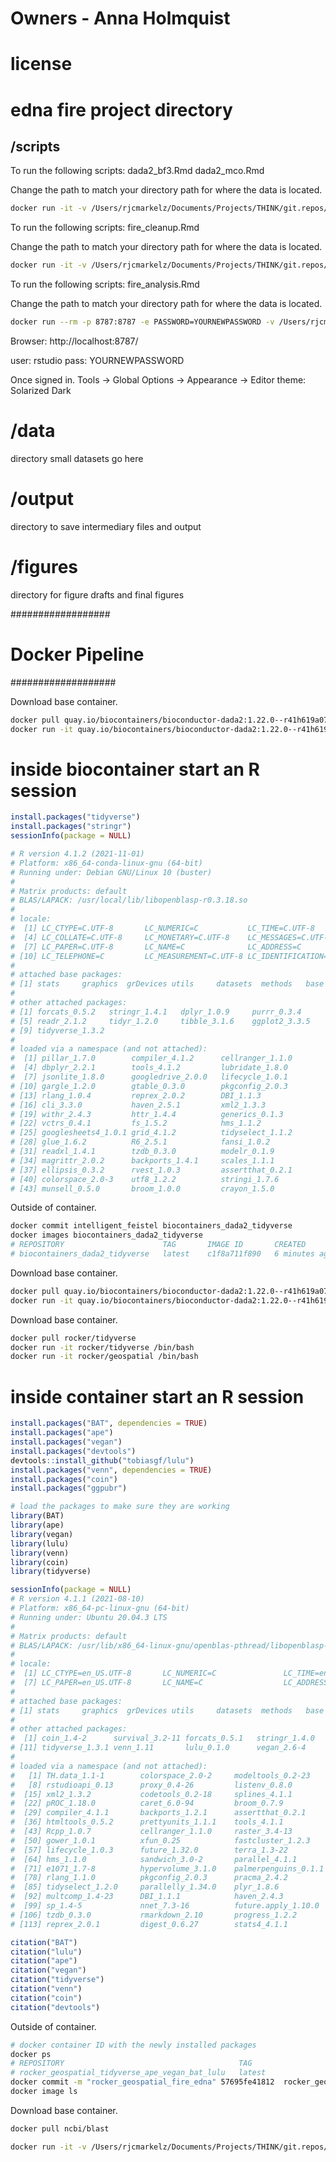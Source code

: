 # Owners - Anna Holmquist
# license
# edna fire project directory

## /scripts

To run the following scripts:
dada2_bf3.Rmd
dada2_mco.Rmd

Change the path to match your directory path for where the data is located.
```bash
docker run -it -v /Users/rjcmarkelz/Documents/Projects/THINK/git.repos/BIDS/DATA/Fire_Raw:/DATA/ biocontainers_dada2_tidyverse /bin/bash
```

To run the following scripts:
fire_cleanup.Rmd

Change the path to match your directory path for where the data is located.
```bash
docker run -it -v /Users/rjcmarkelz/Documents/Projects/THINK/git.repos/BIDS/DATA/Fire_Raw:/DATA/ rocker_geospatial_tidyverse_ape_vegan_bat_lulu /bin/bash
```

To run the following scripts:
fire_analysis.Rmd

Change the path to match your directory path for where the data is located.
<!-- # ```bash
# docker run -it -v -p 8787:8787 -e PASSWORD=YOURNEWPASSWORD /Users/rjcmarkelz/Documents/Projects/THINK/git.repos/BIDS/edna-fire:/DATA/ rocker_geospatial_tidyverse_ape_vegan_bat_lulu /bin/bash
# ```

# ```bash
# docker run --rm -v -p 8787:8787 -e PASSWORD=YOURNEWPASSWORD /Users/rjcmarkelz/Documents/Projects/THINK/git.repos/BIDS/edna-fire:/DATA/ rocker_geospatial_tidyverse_ape_vegan_bat_lulu
# ``` -->
<!-- ```bash
docker run --rm -p 8787:8787 -e PASSWORD=YOURNEWPASSWORD -v /Users/rjcmarkelz/Documents/Projects/THINK/git.repos/BIDS/edna-fire:/home/rstudio/DATA rocker_rstudio_tidy_devtools
``` -->


```bash
docker run --rm -p 8787:8787 -e PASSWORD=YOURNEWPASSWORD -v /Users/rjcmarkelz/Documents/Projects/THINK/git.repos/BIDS/edna-fire:/home/rstudio/DATA  rocker_geospatial_fire_edna
```

Browser:
http://localhost:8787/

user: rstudio
pass: YOURNEWPASSWORD 

Once signed in. Tools -> Global Options -> Appearance -> Editor theme: Solarized Dark 


# /data
directory small datasets go here

# /output
directory to save intermediary files and output

# /figures
directory for figure drafts and final figures


##################
# Docker Pipeline
###################

Download base container.
```bash
docker pull quay.io/biocontainers/bioconductor-dada2:1.22.0--r41h619a076_1
docker run -it quay.io/biocontainers/bioconductor-dada2:1.22.0--r41h619a076_1 /bin/bash
```
# inside biocontainer start an R session

```R
install.packages("tidyverse")
install.packages("stringr")
sessionInfo(package = NULL)

# R version 4.1.2 (2021-11-01)
# Platform: x86_64-conda-linux-gnu (64-bit)
# Running under: Debian GNU/Linux 10 (buster)
#
# Matrix products: default
# BLAS/LAPACK: /usr/local/lib/libopenblasp-r0.3.18.so
#
# locale:
#  [1] LC_CTYPE=C.UTF-8       LC_NUMERIC=C           LC_TIME=C.UTF-8
#  [4] LC_COLLATE=C.UTF-8     LC_MONETARY=C.UTF-8    LC_MESSAGES=C.UTF-8
#  [7] LC_PAPER=C.UTF-8       LC_NAME=C              LC_ADDRESS=C
# [10] LC_TELEPHONE=C         LC_MEASUREMENT=C.UTF-8 LC_IDENTIFICATION=C
#
# attached base packages:
# [1] stats     graphics  grDevices utils     datasets  methods   base
#
# other attached packages:
# [1] forcats_0.5.2   stringr_1.4.1   dplyr_1.0.9     purrr_0.3.4
# [5] readr_2.1.2     tidyr_1.2.0     tibble_3.1.6    ggplot2_3.3.5
# [9] tidyverse_1.3.2
#
# loaded via a namespace (and not attached):
#  [1] pillar_1.7.0        compiler_4.1.2      cellranger_1.1.0
#  [4] dbplyr_2.2.1        tools_4.1.2         lubridate_1.8.0
#  [7] jsonlite_1.8.0      googledrive_2.0.0   lifecycle_1.0.1
# [10] gargle_1.2.0        gtable_0.3.0        pkgconfig_2.0.3
# [13] rlang_1.0.4         reprex_2.0.2        DBI_1.1.3
# [16] cli_3.3.0           haven_2.5.1         xml2_1.3.3
# [19] withr_2.4.3         httr_1.4.4          generics_0.1.3
# [22] vctrs_0.4.1         fs_1.5.2            hms_1.1.2
# [25] googlesheets4_1.0.1 grid_4.1.2          tidyselect_1.1.2
# [28] glue_1.6.2          R6_2.5.1            fansi_1.0.2
# [31] readxl_1.4.1        tzdb_0.3.0          modelr_0.1.9
# [34] magrittr_2.0.2      backports_1.4.1     scales_1.1.1
# [37] ellipsis_0.3.2      rvest_1.0.3         assertthat_0.2.1
# [40] colorspace_2.0-3    utf8_1.2.2          stringi_1.7.6
# [43] munsell_0.5.0       broom_1.0.0         crayon_1.5.0
```

Outside of container.
```bash
docker commit intelligent_feistel biocontainers_dada2_tidyverse
docker images biocontainers_dada2_tidyverse
# REPOSITORY                      TAG       IMAGE ID       CREATED         SIZE
# biocontainers_dada2_tidyverse   latest    c1f8a711f890   6 minutes ago   1.18GB
```

Download base container.
```bash
docker pull quay.io/biocontainers/bioconductor-dada2:1.22.0--r41h619a076_1
docker run -it quay.io/biocontainers/bioconductor-dada2:1.22.0--r41h619a076_1 /bin/bash
```


Download base container.
```bash
docker pull rocker/tidyverse
docker run -it rocker/tidyverse /bin/bash
docker run -it rocker/geospatial /bin/bash
```

# inside container start an R session

```R
install.packages("BAT", dependencies = TRUE)
install.packages("ape")
install.packages("vegan")
install.packages("devtools")
devtools::install_github("tobiasgf/lulu")  
install.packages("venn", dependencies = TRUE)
install.packages("coin")
install.packages("ggpubr")

# load the packages to make sure they are working
library(BAT)
library(ape)
library(vegan)
library(lulu)
library(venn)
library(coin)
library(tidyverse)

sessionInfo(package = NULL)
# R version 4.1.1 (2021-08-10)
# Platform: x86_64-pc-linux-gnu (64-bit)
# Running under: Ubuntu 20.04.3 LTS
# 
# Matrix products: default
# BLAS/LAPACK: /usr/lib/x86_64-linux-gnu/openblas-pthread/libopenblasp-r0.3.8.so
# 
# locale:
#  [1] LC_CTYPE=en_US.UTF-8       LC_NUMERIC=C               LC_TIME=en_US.UTF-8        LC_COLLATE=en_US.UTF-8     LC_MONETARY=en_US.UTF-8    LC_MESSAGES=C             
#  [7] LC_PAPER=en_US.UTF-8       LC_NAME=C                  LC_ADDRESS=C               LC_TELEPHONE=C             LC_MEASUREMENT=en_US.UTF-8 LC_IDENTIFICATION=C       
# 
# attached base packages:
# [1] stats     graphics  grDevices utils     datasets  methods   base     
# 
# other attached packages:
#  [1] coin_1.4-2      survival_3.2-11 forcats_0.5.1   stringr_1.4.0   dplyr_1.1.0     purrr_0.3.4     readr_2.0.1     tidyr_1.1.3     tibble_3.2.1    ggplot2_3.3.5  
# [11] tidyverse_1.3.1 venn_1.11       lulu_0.1.0      vegan_2.6-4     lattice_0.20-44 permute_0.9-7   ape_5.7-1       BAT_2.9.2      
# 
# loaded via a namespace (and not attached):
#   [1] TH.data_1.1-1        colorspace_2.0-2     modeltools_0.2-23    ellipsis_0.3.2       class_7.3-19         mclust_6.0.0         fs_1.5.0            
#   [8] rstudioapi_0.13      proxy_0.4-26         listenv_0.8.0        prodlim_2019.11.13   fansi_0.5.0          mvtnorm_1.1-3        lubridate_1.9.2     
#  [15] xml2_1.3.2           codetools_0.2-18     splines_4.1.1        doParallel_1.0.17    libcoin_1.0-9        knitr_1.33           jsonlite_1.7.2      
#  [22] pROC_1.18.0          caret_6.0-94         broom_0.7.9          cluster_2.1.2        dbplyr_2.1.1         rgeos_0.5-5          httr_1.4.2          
#  [29] compiler_4.1.1       backports_1.2.1      assertthat_0.2.1     Matrix_1.3-4         fastmap_1.1.0        cli_3.6.0            admisc_0.31         
#  [36] htmltools_0.5.2      prettyunits_1.1.1    tools_4.1.1          gtable_0.3.0         glue_1.6.2           reshape2_1.4.4       maps_3.3.0          
#  [43] Rcpp_1.0.7           cellranger_1.1.0     raster_3.4-13        vctrs_0.6.0          nlme_3.1-152         iterators_1.0.14     timeDate_4022.108   
#  [50] gower_1.0.1          xfun_0.25            fastcluster_1.2.3    globals_0.16.2       proto_1.0.0          rvest_1.0.1          timechange_0.2.0    
#  [57] lifecycle_1.0.3      future_1.32.0        terra_1.3-22         zoo_1.8-9            MASS_7.3-54          scales_1.1.1         ipred_0.9-14        
#  [64] hms_1.1.0            sandwich_3.0-2       parallel_4.1.1       yaml_2.2.1           rpart_4.1-15         stringi_1.7.4        foreach_1.5.2       
#  [71] e1071_1.7-8          hypervolume_3.1.0    palmerpenguins_0.1.1 hardhat_1.2.0        lava_1.7.2.1         geometry_0.4.5       matrixStats_0.63.0  
#  [78] rlang_1.1.0          pkgconfig_2.0.3      pracma_2.4.2         evaluate_0.14        ks_1.14.0            recipes_1.0.5        pdist_1.2.1         
#  [85] tidyselect_1.2.0     parallelly_1.34.0    plyr_1.8.6           magrittr_2.0.1       nls2_0.3-3           R6_2.5.1             generics_0.1.3      
#  [92] multcomp_1.4-23      DBI_1.1.1            haven_2.4.3          pillar_1.8.1         withr_2.4.2          mgcv_1.8-36          abind_1.4-5         
#  [99] sp_1.4-5             nnet_7.3-16          future.apply_1.10.0  modelr_0.1.8         crayon_1.4.1         KernSmooth_2.23-20   utf8_1.2.2          
# [106] tzdb_0.3.0           rmarkdown_2.10       progress_1.2.2       readxl_1.3.1         grid_4.1.1           data.table_1.14.0    ModelMetrics_1.2.2.2
# [113] reprex_2.0.1         digest_0.6.27        stats4_4.1.1         munsell_0.5.0        magic_1.5-9  

citation("BAT")
citation("lulu")
citation("ape")
citation("vegan")
citation("tidyverse")
citation("venn")
citation("coin")
citation("devtools")
```

Outside of container.
```bash
# docker container ID with the newly installed packages
docker ps
# REPOSITORY                                       TAG                     IMAGE ID       CREATED          SIZE
# rocker_geospatial_tidyverse_ape_vegan_bat_lulu   latest                  c51e0fa4391c   29 seconds ago   5.15GB
docker commit -m "rocker_geospatial_fire_edna" 57695fe41812  rocker_geospatial_fire_edna
docker image ls
```

Download base container.
```bash
docker pull ncbi/blast

docker run -it -v /Users/rjcmarkelz/Documents/Projects/THINK/git.repos/BIDS/DATA/Fire_Raw:/DATA/ ncbi/blast /bin/bash
```
